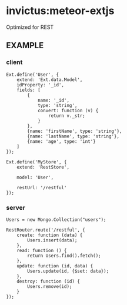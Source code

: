 # invictus:meteor-extjs #

Optimized for REST

## EXAMPLE ##

### client ###

    Ext.define('User', {
        extend: 'Ext.data.Model',
        idProperty: '_id',
        fields: [
            {
                name: '_id',
                type: 'string',
                convert: function (v) {
                    return v._str;
                }
            },
            {name: 'firstName', type: 'string'},
            {name: 'lastName', type: 'string'},
            {name: 'age', type: 'int'}
        ]
    });

    Ext.define('MyStore', {
        extend: 'RestStore',
        
        model: 'User',

        restUrl: '/restful'
    });

### server ###

    Users = new Mongo.Collection("users");

    RestRouter.route('/restful', {
        create: function (data) {
            Users.insert(data);
        },
        read: function () {
            return Users.find().fetch();
        },
        update: function (id, data) {
            Users.update(id, {$set: data});
        },
        destroy: function (id) {
            Users.remove(id);
        }
    });
